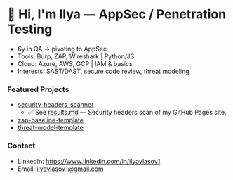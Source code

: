 # 👋 Hi, I'm Ilya — AppSec / Penetration Testing

- 6y in QA → pivoting to AppSec
- Tools: Burp, ZAP, Wireshark | Python/JS
- Cloud: Azure, AWS, GCP | IAM & basics
- Interests: SAST/DAST, secure code review, threat modeling

### Featured Projects
- [security-headers-scanner](https://github.com/Ilyavlasov1/security-headers-scanner)
    - ✅ See [results.md](https://github.com/Ilyavlasov1/security-headers-scanner/blob/main/results.md) — Security headers scan of my GitHub Pages site.
- [zap-baseline-template](https://github.com/Ilyavlasov1/zap-baseline-template)
- [threat-model-template](https://github.com/Ilyavlasov1/threat-model-template)

### Contact
- LinkedIn: https://www.linkedin.com/in/ilyavlasov1
- Email: ilyavlasov1@gmail.com
